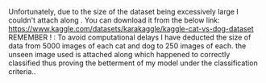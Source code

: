 Unfortunately, due to the size of the dataset being excessively large I couldn't attach along . 
You can download it from the below link:
https://www.kaggle.com/datasets/karakaggle/kaggle-cat-vs-dog-dataset
REMEMBER ! : To avoid computational delays I have deducted the size of data from 5000 images of each cat and dog to 250 images of each.
the unseen image used is attached along which happened to correctly classified thus proving the betterment of my model under the classification criteria..
